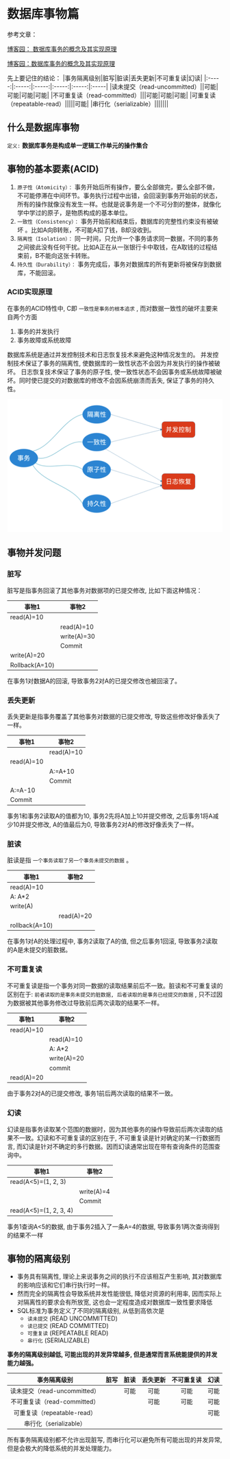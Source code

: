 # 数据库事物篇

参考文章：

[博客园： 数据库事务的概念及其实现原理](https://www.cnblogs.com/takumicx/p/9998844.html) 

[博客园：数据库事务的概念及其实现原理](https://www.cnblogs.com/takumicx/p/9998844.html)

先上要记住的结论：
|事务隔离级别|脏写|脏读|丢失更新|不可重复读|幻读|
|:-----:|:-----:|:-----:|:-----:|:-----:|:-----|
|读未提交（read-uncommitted）||可能|可能|可能|可能|
|不可重复读（read-committed）|||可能|可能|可能|
|可重复读（repeatable-read）|||||可能|
|串行化（serializable）|||||||

## 什么是数据库事物

`定义:` **数据库事务是构成单一逻辑工作单元的操作集合**

## 事物的基本要素(ACID)

1. `原子性（Atomicity）：` 事务开始后所有操作，要么全部做完，要么全部不做，不可能停滞在中间环节。事务执行过程中出错，会回滚到事务开始前的状态，所有的操作就像没有发生一样。也就是说事务是一个不可分割的整体，就像化学中学过的原子，是物质构成的基本单位。
2. `一致性（Consistency）：` 事务开始前和结束后，数据库的完整性约束没有被破坏 。比如A向B转账，不可能A扣了钱，B却没收到。
3. `隔离性（Isolation）：` 同一时间，只允许一个事务请求同一数据，不同的事务之间彼此没有任何干扰。比如A正在从一张银行卡中取钱，在A取钱的过程结束前，B不能向这张卡转账。
4. `持久性（Durability）：` 事务完成后，事务对数据库的所有更新将被保存到数据库，不能回滚。

### ACID实现原理

在事务的ACID特性中, C即 `一致性是事务的根本追求` , 而对数据一致性的破坏主要来自两个方面

1. 事务的并发执行
2. 事务故障或系统故障

数据库系统是通过并发控制技术和日志恢复技术来避免这种情况发生的。
并发控制技术保证了事务的隔离性, 使数据库的一致性状态不会因为并发执行的操作被破坏。
日志恢复技术保证了事务的原子性, 使一致性状态不会因事务或系统故障被破坏。同时使已提交的对数据库的修改不会因系统崩溃而丢失, 保证了事务的持久性。

![事物实现原理](assets/images/事物实现原理.png)

## 事物并发问题

### 脏写

脏写是指事务回滚了其他事务对数据项的已提交修改, 比如下面这种情况：

|事物1|事物2|
|-----|-----|
|read(A)=10|
||read(A)=10|
||write(A)=30|
||Commit|
|write(A)=20||
|Rollback(A=10)||

在事务1对数据A的回滚, 导致事务2对A的已提交修改也被回滚了。

### 丢失更新

丢失更新是指事务覆盖了其他事务对数据的已提交修改, 导致这些修改好像丢失了一样。

|事物1|事物2|
|-----|-----|
||read(A)=10|
|read(A)=10||
||A:=A+10|
||Commit|
|A:=A-10||
|Commit||

事务1和事务2读取A的值都为10, 事务2先将A加上10并提交修改, 之后事务1将A减少10并提交修改, A的值最后为0, 导致事务2对A的修改好像丢失了一样。

### 脏读

脏读是指 `一个事务读取了另一个事务未提交的数据` 。

|事物1|事物2|
|-----|-----|
|read(A)=10||
|A: A*2||
|write(A)||
||read(A)=20|
|rollback(A=10)||

在事务1对A的处理过程中, 事务2读取了A的值, 但之后事务1回滚, 导致事务2读取的A是未提交的脏数据。

### 不可重复读

不可重复读是指一个事务对同一数据的读取结果前后不一致。脏读和不可重复读的区别在于: `前者读取的是事务未提交的脏数据, 后者读取的是事务已经提交的数据` , 只不过因为数据被其他事务修改过导致前后两次读取的结果不一样。

|事物1|事物2|
|-----|-----|
|read(A)=10||
||read(A)=10|
||A: A*2|
||write(A)=20|
||commit|
|read(A)=20||

由于事务2对A的已提交修改, 事务1前后两次读取的结果不一致。

### 幻读

幻读是指事务读取某个范围的数据时，因为其他事务的操作导致前后两次读取的结果不一致。幻读和不可重复读的区别在于, 不可重复读是针对确定的某一行数据而言, 而幻读是针对不确定的多行数据。因而幻读通常出现在带有查询条件的范围查询中。

|事物1|事物2|
|-----|-----|
|read(A<5)=(1, 2, 3)||
||write(A)=4|
||Commit|
|read(A<5)=(1, 2, 3, 4)||

事务1查询A<5的数据, 由于事务2插入了一条A=4的数据, 导致事务1两次查询得到的结果不一样

## 事物的隔离级别

* 事务具有隔离性, 理论上来说事务之间的执行不应该相互产生影响, 其对数据库的影响应该和它们串行执行时一样。
* 然而完全的隔离性会导致系统并发性能很低, 降低对资源的利用率, 因而实际上对隔离性的要求会有所放宽, 这也会一定程度造成对数据库一致性要求降低
* SQL标准为事务定义了不同的隔离级别, 从低到高依次是
  + `读未提交` (READ UNCOMMITTED)
  + `读已提交` (READ COMMITTED)
  + `可重复读` (REPEATABLE READ)
  + `串行化` (SERIALIZABLE)

**事务的隔离级别越低, 可能出现的并发异常越多, 但是通常而言系统能提供的并发能力越强。**

|事务隔离级别|脏写|脏读|丢失更新|不可重复读|幻读|
|:-----:|:-----:|:-----:|:-----:|:-----:|:-----|
|读未提交（read-uncommitted）||可能|可能|可能|可能|
|不可重复读（read-committed）|||可能|可能|可能|
|可重复读（repeatable-read）|||||可能|
|串行化（serializable）|||||||

所有事务隔离级别都不允许出现脏写, 而串行化可以避免所有可能出现的并发异常, 但是会极大的降低系统的并发处理能力。

